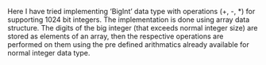 Here I have tried implementing ‘BigInt’ data type with operations (+, -, *) for supporting 1024 bit integers.
The implementation is done using array data structure.
The digits of the big integer (that exceeds normal integer size) are stored as elements of an array,
then the respective operations are performed on them using the pre defined arithmatics already available 
for normal integer data type.
